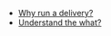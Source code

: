 - [Why run a delivery?](/c1/why-run-a-delivery.md)
- [Understand the what?](/c1/understand-the-what.md)